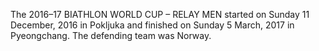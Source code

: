 The 2016–17 BIATHLON WORLD CUP – RELAY MEN started on Sunday 11 December, 2016 in Pokljuka and finished on Sunday 5 March, 2017 in Pyeongchang. The defending team was Norway.
